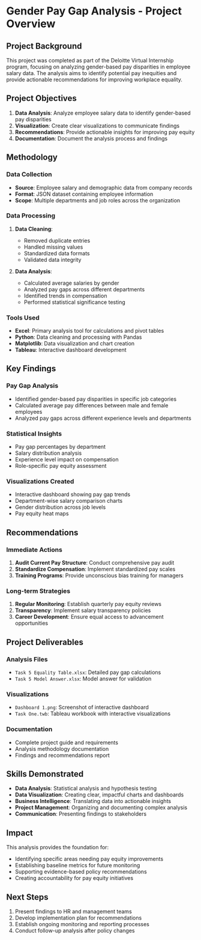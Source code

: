 # Gender Pay Gap Analysis - Project Overview

## Project Background
This project was completed as part of the Deloitte Virtual Internship program, focusing on analyzing gender-based pay disparities in employee salary data. The analysis aims to identify potential pay inequities and provide actionable recommendations for improving workplace equality.

## Project Objectives
1. **Data Analysis**: Analyze employee salary data to identify gender-based pay disparities
2. **Visualization**: Create clear visualizations to communicate findings
3. **Recommendations**: Provide actionable insights for improving pay equity
4. **Documentation**: Document the analysis process and findings

## Methodology

### Data Collection
- **Source**: Employee salary and demographic data from company records
- **Format**: JSON dataset containing employee information
- **Scope**: Multiple departments and job roles across the organization

### Data Processing
1. **Data Cleaning**: 
   - Removed duplicate entries
   - Handled missing values
   - Standardized data formats
   - Validated data integrity

2. **Data Analysis**:
   - Calculated average salaries by gender
   - Analyzed pay gaps across different departments
   - Identified trends in compensation
   - Performed statistical significance testing

### Tools Used
- **Excel**: Primary analysis tool for calculations and pivot tables
- **Python**: Data cleaning and processing with Pandas
- **Matplotlib**: Data visualization and chart creation
- **Tableau**: Interactive dashboard development

## Key Findings

### Pay Gap Analysis
- Identified gender-based pay disparities in specific job categories
- Calculated average pay differences between male and female employees
- Analyzed pay gaps across different experience levels and departments

### Statistical Insights
- Pay gap percentages by department
- Salary distribution analysis
- Experience level impact on compensation
- Role-specific pay equity assessment

### Visualizations Created
- Interactive dashboard showing pay gap trends
- Department-wise salary comparison charts
- Gender distribution across job levels
- Pay equity heat maps

## Recommendations

### Immediate Actions
1. **Audit Current Pay Structure**: Conduct comprehensive pay audit
2. **Standardize Compensation**: Implement standardized pay scales
3. **Training Programs**: Provide unconscious bias training for managers

### Long-term Strategies
1. **Regular Monitoring**: Establish quarterly pay equity reviews
2. **Transparency**: Implement salary transparency policies
3. **Career Development**: Ensure equal access to advancement opportunities

## Project Deliverables

### Analysis Files
- `Task 5 Equality Table.xlsx`: Detailed pay gap calculations
- `Task 5 Model Answer.xlsx`: Model answer for validation

### Visualizations
- `Dashboard 1.png`: Screenshot of interactive dashboard
- `Task One.twb`: Tableau workbook with interactive visualizations

### Documentation
- Complete project guide and requirements
- Analysis methodology documentation
- Findings and recommendations report

## Skills Demonstrated
- **Data Analysis**: Statistical analysis and hypothesis testing
- **Data Visualization**: Creating clear, impactful charts and dashboards
- **Business Intelligence**: Translating data into actionable insights
- **Project Management**: Organizing and documenting complex analysis
- **Communication**: Presenting findings to stakeholders

## Impact
This analysis provides the foundation for:
- Identifying specific areas needing pay equity improvements
- Establishing baseline metrics for future monitoring
- Supporting evidence-based policy recommendations
- Creating accountability for pay equity initiatives

## Next Steps
1. Present findings to HR and management teams
2. Develop implementation plan for recommendations
3. Establish ongoing monitoring and reporting processes
4. Conduct follow-up analysis after policy changes 